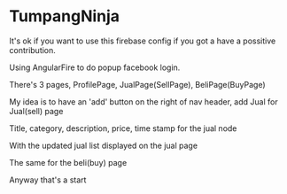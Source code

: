 # TumpangNinja

It's ok if you want to use this firebase config if you got a have a possitive contribution.

Using AngularFire to do popup facebook login.

There's 3 pages, ProfilePage, JualPage(SellPage), BeliPage(BuyPage)

My idea is to have an 'add' button on the right of nav header, add Jual for Jual(sell) page

Title, category, description, price, time stamp for the jual node

With the updated jual list displayed on the jual page

The same for the beli(buy) page

Anyway that's a start
